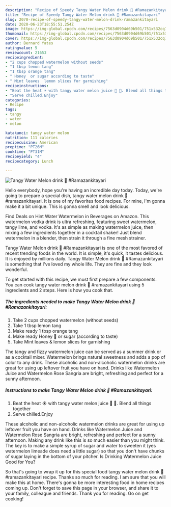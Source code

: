 ```yaml
---
description: "Recipe of Speedy Tangy Water Melon drink 🍷 #Ramazankitayari"
title: "Recipe of Speedy Tangy Water Melon drink 🍷 #Ramazankitayari"
slug: 2070-recipe-of-speedy-tangy-water-melon-drink-ramazankitayari
date: 2020-06-23T18:55:51.254Z
image: https://img-global.cpcdn.com/recipes/7563d0904d69b501/751x532cq70/tangy-water-melon-drink-🍷-ramazankitayari-recipe-main-photo.jpg
thumbnail: https://img-global.cpcdn.com/recipes/7563d0904d69b501/751x532cq70/tangy-water-melon-drink-🍷-ramazankitayari-recipe-main-photo.jpg
cover: https://img-global.cpcdn.com/recipes/7563d0904d69b501/751x532cq70/tangy-water-melon-drink-🍷-ramazankitayari-recipe-main-photo.jpg
author: Bernard Yates
ratingvalue: 5
reviewcount: 21653
recipeingredient:
- "2 cups chopped watermelon without seeds"
- "1 tbsp lemon tang"
- "1 tbsp orange tang"
- " Honey  or sugar according to taste"
- " Mint leaves  lemon slices for garnishing"
recipeinstructions:
- "Beat the heat ☀️ with tangy water melon juice 🥤 🍉. Blend all things together"
- "Serve chilled.Enjoy"
categories:
- Recipe
tags:
- tangy
- water
- melon

katakunci: tangy water melon 
nutrition: 111 calories
recipecuisine: American
preptime: "PT26M"
cooktime: "PT31M"
recipeyield: "4"
recipecategory: Lunch

---
```



![Tangy Water Melon drink 🍷 #Ramazankitayari](https://img-global.cpcdn.com/recipes/7563d0904d69b501/751x532cq70/tangy-water-melon-drink-🍷-ramazankitayari-recipe-main-photo.jpg)

Hello everybody, hope you're having an incredible day today. Today, we're going to prepare a special dish, tangy water melon drink 🍷 #ramazankitayari. It is one of my favorites food recipes. For mine, I'm gonna make it a bit unique. This is gonna smell and look delicious.

Find Deals on Hint Water Watermelon in Beverages on Amazon. This watermelon vodka drink is ultra refreshing, featuring sweet watermelon, tangy lime, and vodka. It&#39;s as simple as making watermelon juice, then mixing a few ingredients together in a cocktail shaker! Just blend watermelon in a blender, then strain it through a fine mesh strainer.

Tangy Water Melon drink 🍷 #Ramazankitayari is one of the most favored of recent trending foods in the world. It is simple, it's quick, it tastes delicious. It is enjoyed by millions daily. Tangy Water Melon drink 🍷 #Ramazankitayari is something that I've loved my whole life. They are fine and they look wonderful.


To get started with this recipe, we must first prepare a few components. You can cook tangy water melon drink 🍷 #ramazankitayari using 5 ingredients and 2 steps. Here is how you cook that.

<!--inarticleads1-->

##### The ingredients needed to make Tangy Water Melon drink 🍷 #Ramazankitayari:

1. Take 2 cups chopped watermelon (without seeds)
1. Take 1 tbsp lemon tang
1. Make ready 1 tbsp orange tang
1. Make ready  Honey 🍯 or sugar (according to taste)
1. Take  Mint leaves &amp; lemon slices for garnishing


The tangy and fizzy watermelon juice can be served as a summer drink or as a cocktail mixer. Watermelon brings natural sweetness and adds a pop of color to any drink. These alcoholic and non-alcoholic watermelon drinks are great for using up leftover fruit you have on hand. Drinks like Watermelon Juice and Watermelon Rose Sangria are bright, refreshing and perfect for a sunny afternoon. 

<!--inarticleads2-->

##### Instructions to make Tangy Water Melon drink 🍷 #Ramazankitayari:

1. Beat the heat ☀️ with tangy water melon juice 🥤 🍉. Blend all things together
1. Serve chilled.Enjoy


These alcoholic and non-alcoholic watermelon drinks are great for using up leftover fruit you have on hand. Drinks like Watermelon Juice and Watermelon Rose Sangria are bright, refreshing and perfect for a sunny afternoon. Making any drink like this is so much easier than you might think. The key is to make a simple syrup of sugar and water to sweeten it (yes watermelon limeade does need a little sugar) so that you don&#39;t have chunks of sugar laying in the bottom of your pitcher. Is Drinking Watermelon Juice Good for You? 

So that's going to wrap it up for this special food tangy water melon drink 🍷 #ramazankitayari recipe. Thanks so much for reading. I am sure that you will make this at home. There's gonna be more interesting food in home recipes coming up. Don't forget to save this page in your browser, and share it to your family, colleague and friends. Thank you for reading. Go on get cooking!
